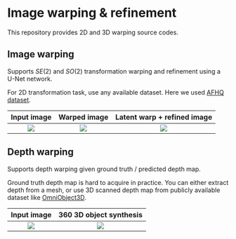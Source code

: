 # Image warping & refinement
This repository provides 2D and 3D warping source codes. 

## Image warping

Supports $SE(2)$ and $SO(2)$ transformation warping and refinement using a U-Net network.

For 2D transformation task, use any available dataset. Here we used [AFHQ dataset](https://www.v7labs.com/open-datasets/afhq). 

|                  Input image          |           Warped image                |       Latent warp + refined image     |
|:-------------------------------------:|:-------------------------------------:|:-------------------------------------:|
| ![](https://github.com/jh27kim/image_warping/assets/58447982/7d82cca0-6c74-456b-ad15-cbde6e17cd67) | ![](https://github.com/jh27kim/image_warping/assets/58447982/8892419b-7477-4195-a2d2-ad291085f543) | ![](https://github.com/jh27kim/image_warping/assets/58447982/b4c71b68-9469-4cbe-a59f-6336aa96d5af) | 



## Depth warping

Supports depth warping given ground truth / predicted depth map.

Ground truth depth map is hard to acquire in practice. 
You can either extract depth from a mesh, or use 3D scanned depth map from publicly available dataset like [OmniObject3D](https://omniobject3d.github.io/).

|                  Input image          |          360 3D object synthesis     |
|:-------------------------------------:|:-------------------------------------:|
| ![](https://github.com/jh27kim/image_warping/assets/58447982/e7ac2356-1609-48c2-ad72-a88f2e954cef) | ![](https://github.com/jh27kim/image_warping/assets/58447982/51943cf7-7cfc-4e61-a8fc-20983c65499d) | 


